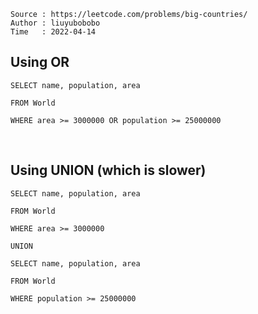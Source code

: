 ```
Source : https://leetcode.com/problems/big-countries/
Author : liuyubobobo
Time   : 2022-04-14
```

## Using OR

```MySQL
SELECT name, population, area 

FROM World 

WHERE area >= 3000000 OR population >= 25000000
```

<br/>

## Using UNION (which is slower)

```MySQL
SELECT name, population, area 

FROM World 

WHERE area >= 3000000 

UNION

SELECT name, population, area 

FROM World 

WHERE population >= 25000000
```